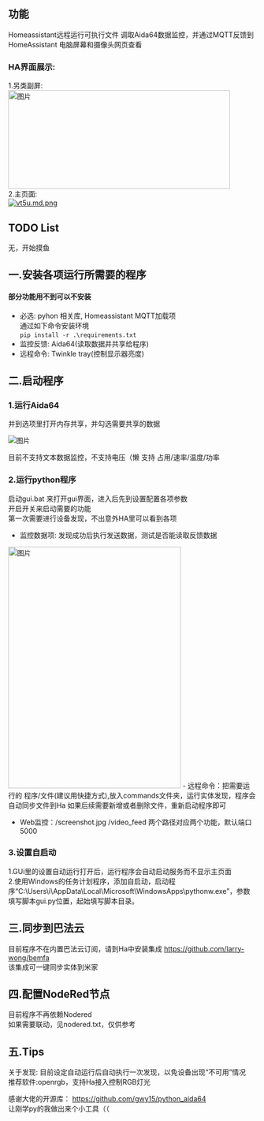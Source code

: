 ## 功能
Homeassistant远程运行可执行文件
调取Aida64数据监控，并通过MQTT反馈到HomeAssistant
电脑屏幕和摄像头网页查看
### HA界面展示:
1.另类副屏:  
<img src="https://img2.moeblog.vip/images/vrJD.jpg" alt="图片" width="450" height="200" />  
2.主页面:  
[![vt5u.md.png](https://img2.moeblog.vip/images/vt5u.md.png)](https://img.moeblog.vip/image/vt5u)  
## TODO List
无，开始摸鱼

## 一.安装各项运行所需要的程序
#### 部分功能用不到可以不安装  
- 必选: pyhon 相关库, Homeassistant MQTT加载项      
通过如下命令安装环境  
 `pip install -r .\requirements.txt`  
- 监控反馈: Aida64(读取数据并共享给程序)   
- 远程命令: Twinkle tray(控制显示器亮度)   

## 二.启动程序

### 1.运行Aida64
并到选项里打开内存共享，并勾选需要共享的数据

![图片](https://img2.moeblog.vip/images/vO74.png "图片")

目前不支持文本数据监控，不支持电压（懒
支持 占用/速率/温度/功率

### 2.运行python程序
启动gui.bat 来打开gui界面，进入后先到设置配置各项参数  
开启开关来启动需要的功能  
第一次需要进行设备发现，不出意外HA里可以看到各项  
- 监控数据项: 发现成功后执行发送数据，测试是否能读取反馈数据  
<img src="https://img2.moeblog.vip/images/vZ5X.png" alt="图片" width="350" height="490" />  
- 远程命令：把需要运行的 程序/文件(建议用快捷方式),放入commands文件夹，运行实体发现，程序会自动同步文件到Ha  
如果后续需要新增或者删除文件，重新启动程序即可

- Web监控：/screenshot.jpg /video_feed 两个路径对应两个功能，默认端口5000
### 3.设置自启动
1.GUi里的设置自动运行打开后，运行程序会自动启动服务而不显示主页面  
2.使用Windows的任务计划程序，添加自启动，启动程序“C:\Users\i\AppData\Local\Microsoft\WindowsApps\pythonw.exe”，参数填写脚本gui.py位置，起始填写脚本目录。
## 三.同步到巴法云
目前程序不在内置巴法云订阅，请到Ha中安装集成 https://github.com/larry-wong/bemfa  
该集成可一键同步实体到米家  

## 四.配置NodeRed节点
目前程序不再依赖Nodered  
如果需要联动，见nodered.txt，仅供参考  

## 五.Tips
关于发现: 目前设定自动运行后自动执行一次发现，以免设备出现“不可用”情况  
推荐软件:openrgb，支持Ha接入控制RGB灯光  

感谢大佬的开源库： https://github.com/gwy15/python_aida64  
让刚学py的我做出来个小工具（（
